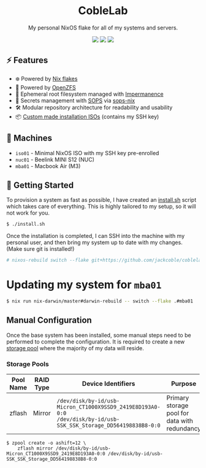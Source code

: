 <h1 align="center">CobleLab</h1>
<p align="center">My personal NixOS flake for all of my systems and servers.</h1>
<div align="center">
    <img src="https://img.shields.io/badge/NIXOS-5277C3.svg?style=for-the-badge&logo=NixOS&logoColor=white" />
    <img src="https://img.shields.io/badge/NixOS-24.11-blue?style=for-the-badge&logo=nixos&logoColor=white" />
    <a href="https://github.com/jackcoble/coblelab/blob/main/LICENSE">
        <img src="https://img.shields.io/github/license/jackcoble/coblelab?style=for-the-badge" />
    </a>
</div>

## ⚡️ Features

- ❄️ Powered by [Nix flakes](https://nixos.wiki/wiki/Flakes)
- 💾 Powered by [OpenZFS](https://openzfs.org)
- 👻 Ephemeral root filesystem managed with [Impermanence](https://github.com/nix-community/impermanence)
- 🔑 Secrets management with [SOPS](https://getsops.io/) via [sops-nix](https://github.com/Mic92/sops-nix)
- 🛠️ Modular repository architecture for readability and usability
- 📦 [Custom made installation ISOs](https://github.com/jackcoble/coblelab/releases) (contains my SSH key)

## 🤖 Machines

- `iso01` - Minimal NixOS ISO with my SSH key pre-enrolled
- `nuc01` - Beelink MINI S12 (NUC)
- `mba01` - Macbook Air (M3)

## 🧱 Getting Started

To provision a system as fast as possible, I have created an [install.sh](https://github.com/jackcoble/coblelab/blob/main/install.sh) script which takes care of everything. This is highly tailored to my setup, so it will not work for you.

```bash
$ ./install.sh
```

Once the installation is completed, I can SSH into the machine with my personal user, and then bring my system up to date with my changes. (Make sure git is installed!)

```bash
# nixos-rebuild switch --flake git+https://github.com/jackcoble/coblelab --refresh
```

# Updating my system for `mba01`
```bash
$ nix run nix-darwin/master#darwin-rebuild -- switch --flake .#mba01
```

## Manual Configuration

Once the base system has been installed, some manual steps need to be performed to complete the configuration. It is required to create a new [storage pool](https://openzfs.readthedocs.io/en/latest/introduction.html#storage-pools) where the majority of my data will reside.


### Storage Pools

| Pool Name | RAID Type | Device Identifiers                                                                                                    | Purpose                                       | Raw Storage | Actual Storage |
| --------- | --------- | --------------------------------------------------------------------------------------------------------------------- | --------------------------------------------- | ----------- | -------------- |
| zflash  | Mirror    | `/dev/disk/by-id/usb-Micron_CT1000X9SSD9_2419E8D193A0-0:0`<br>`/dev/disk/by-id/usb-SSK_SSK_Storage_DD564198838B8-0:0` | Primary storage pool for data with redundancy | 2 TB        | 1 TB           |

```
$ zpool create -o ashift=12 \
    zflash mirror /dev/disk/by-id/usb-Micron_CT1000X9SSD9_2419E8D193A0-0:0 /dev/disk/by-id/usb-SSK_SSK_Storage_DD564198838B8-0:0
```
